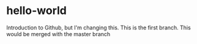 # hello-world
Introduction to Github, but I'm changing this.
This is the first branch. This would be merged with the master branch
